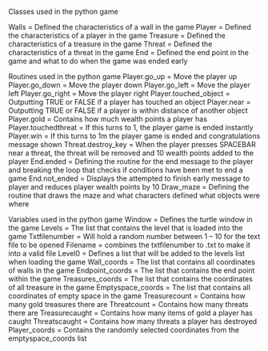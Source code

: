 Classes used in the python game

Walls = Defined the characteristics of a wall in the game
Player = Defined the characteristics of a player in the game
Treasure = Defined the characteristics of a treasure in the game
Threat = Defined the characteristics of a threat in the game
End = Defined the end point in the game and what to do when the game was ended early

Routines used in the python game
Player.go_up = Move the player up
Player.go_down = Move the player down
Player.go_left = Move the player left
Player.go_right = Move the player right
Player.touched_object = Outputting TRUE or FALSE if a player has touched an object
Player.near = Outputting TRUE or FALSE if a player is within distance of another object
Player.gold = Contains how much wealth points a player has
Player.touchedthreat = If this turns to 1, the player game is ended instantly
Player.win = If this turns to 1m the player game is ended and congratulations message shown
Threat.destroy_key = When the player presses SPACEBAR near a threat, the threat will be removed and 10 wealth points added to the player
End.ended = Defining the routine for the end message to the player and breaking the loop that checks if conditions have been met to end a game
End.not_ended = Displays the attempted to finish early message to player and reduces player wealth points by 10
Draw_maze = Defining the routine that draws the maze and what characters defined what objects were where

Variables used in the python game
Window = Defines the turtle window in the game
Levels = The list that contains the level that is loaded into the game
Txtfilenumber = Will hold a random number between 1 – 10 for the text file to be opened
Filename = combines the txtfilenumber to .txt to make it into a valid file
Level0 = Defines a list that will be added to the levels list when loading the game
Wall_coords = The list that contains all coordinates of walls in the game
Endpoint_coords = The list that contains the end point within the game
Treasures_coords = The list that contains the coordinates of all treasure in the game
Emptyspace_coords = The list that contains all coordinates of empty space in the game
Treasurecount = Contains how many gold treasures there are
Threatcount = Contains how many threats there are
Treasurecaught = Contains how many items of gold a player has caught
Threatscaught = Contains how many threats a player has destroyed
Player_coords = Contains the randomly selected coordinates from the emptyspace_coords list
